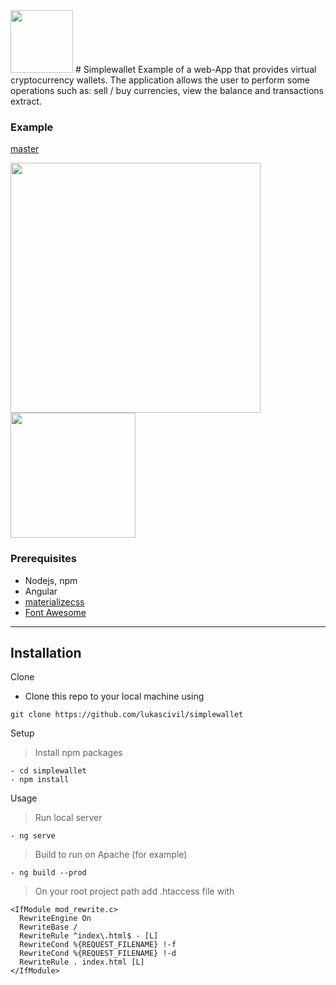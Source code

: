 <img src="http://lukascivil.com.br/githubimages/simplewallet/Figure_1.png" width="100">
# Simplewallet
Example of a web-App that provides virtual cryptocurrency wallets. The application allows the user to perform some operations such as: sell / buy currencies, view the balance and transactions extract.

### Example
[master](http://simplewallet.lukascivil.com.br/login)

<img src="http://lukascivil.com.br/githubimages/simplewallet/Figure_2.png" width="400">

<img src="http://lukascivil.com.br/githubimages/simplewallet/Figure_3.png" width="200">

### Prerequisites
- Nodejs, npm
- Angular
- [materializecss](https://materializecss.com/)
- [Font Awesome](https://fontawesome.com/v4.7.0/icons/)

---
## Installation

Clone
- Clone this repo to your local machine using 
```
git clone https://github.com/lukascivil/simplewallet
```
Setup
>Install npm packages
```
- cd simplewallet
- npm install
```
Usage
>Run local server
```
- ng serve
```
>Build to run on Apache (for example)
```
- ng build --prod
```
>On your root project path add .htaccess file with
```
<IfModule mod_rewrite.c>
  RewriteEngine On
  RewriteBase /
  RewriteRule ^index\.html$ - [L]
  RewriteCond %{REQUEST_FILENAME} !-f
  RewriteCond %{REQUEST_FILENAME} !-d
  RewriteRule . index.html [L]
</IfModule>
```
